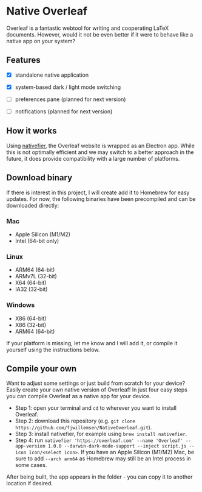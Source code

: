 # Native Overleaf
Overleaf is a fantastic webtool for writing and cooperating LaTeX documents. 
However, would it not be even better if it were to behave like a native app on your system? 

## Features
- [x] standalone native application
- [x] system-based dark / light mode switching 
- [ ] preferences pane (planned for next version)
- [ ] notifications (planned for next version)


## How it works
Using [nativefier](https://github.com/nativefier/nativefier), the Overleaf website is wrapped as an Electron app. While this is not optimally efficient and we may switch to a better approach in the future, it does provide compatibility with a large number of platforms. 


## Download binary
If there is interest in this project, I will create add it to Homebrew for easy updates. 
For now, the following binaries have been precompiled and can be downloaded directly:

### **Mac**
* Apple Silicon (M1/M2)
* Intel (64-bit only)

### **Linux**
* ARM64 (64-bit)
* ARMv7L (32-bit)
* X64 (64-bit)
* IA32 (32-bit)

### **Windows**
* X86 (64-bit)
* X86 (32-bit)
* ARM64 (64-bit)

If your platform is missing, let me know and I will add it, or compile it yourself using the instructions below. 


## Compile your own
Want to adjust some settings or just build from scratch for your device? Easily create your own native version of Overleaf!
In just four easy steps you can compile Overleaf as a native app for your device.  

- Step 1: open your terminal and `cd` to wherever you want to install Overleaf. 
- Step 2: download this repository (e.g. `git clone https://github.com/fjwillemsen/NativeOverleaf.git`).
- Step 3: install nativefier, for example using `brew install nativefier`. 
- Step 4: run `nativefier 'https://overleaf.com' --name 'Overleaf' --app-version 1.0.0 --darwin-dark-mode-support --inject script.js --icon Icon/<select icon>`. If you have an Apple Silicon (M1/M2) Mac, be sure to add `--arch arm64` as Homebrew may still be an Intel process in some cases. 

After being built, the app appears in the folder - you can copy it to another location if desired. 
